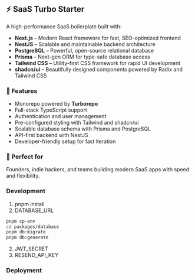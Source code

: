 ## ⚡ SaaS Turbo Starter

A high-performance SaaS boilerplate built with:

* **Next.js** – Modern React framework for fast, SEO-optimized frontend
* **NestJS** – Scalable and maintainable backend architecture
* **PostgreSQL** – Powerful, open-source relational database
* **Prisma** – Next-gen ORM for type-safe database access
* **Tailwind CSS** – Utility-first CSS framework for rapid UI development
* **shadcn/ui** – Beautifully designed components powered by Radix and Tailwind CSS

### 🧩 Features

* Monorepo powered by **Turborepo**
* Full-stack TypeScript support
* Authentication and user management
* Pre-configured styling with Tailwind and shadcn/ui
* Scalable database schema with Prisma and PostgreSQL
* API-first backend with NestJS
* Developer-friendly setup for fast iteration

### 🚀 Perfect for

Founders, indie hackers, and teams building modern SaaS apps with speed and flexibility.


### Development

1. pnpm install
2. DATABASE_URL
```bash
pnpm cp-env
cd packages/database
pnpm db:migrate
pnpm db:generate
```
2. JWT_SECRET
3. RESEND_API_KEY


### Deployment
